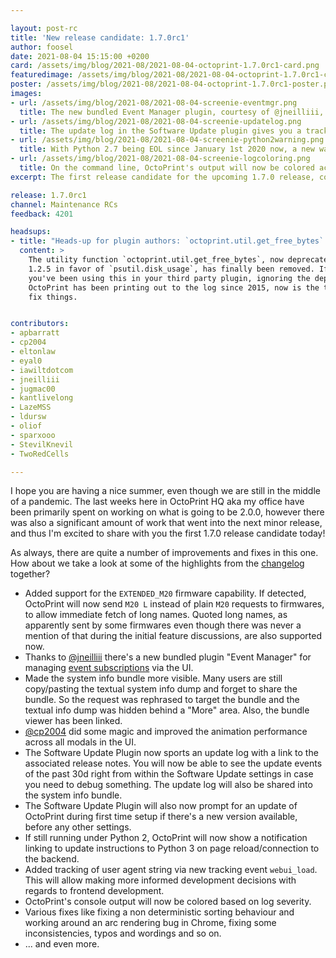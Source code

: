 ```yaml
---

layout: post-rc
title: 'New release candidate: 1.7.0rc1'
author: foosel
date: 2021-08-04 15:15:00 +0200
card: /assets/img/blog/2021-08/2021-08-04-octoprint-1.7.0rc1-card.png
featuredimage: /assets/img/blog/2021-08/2021-08-04-octoprint-1.7.0rc1-card.png
poster: /assets/img/blog/2021-08/2021-08-04-octoprint-1.7.0rc1-poster.png
images:
- url: /assets/img/blog/2021-08/2021-08-04-screenie-eventmgr.png
  title: The new bundled Event Manager plugin, courtesy of @jneilliii, makes it easy to manage event subscriptions.
- url: /assets/img/blog/2021-08/2021-08-04-screenie-updatelog.png
  title: The update log in the Software Update plugin gives you a track log of all the updates you applied or tried to apply.
- url: /assets/img/blog/2021-08/2021-08-04-screenie-python2warning.png
  title: With Python 2.7 being EOL since January 1st 2020 now, a new warning popup will remind you to finally upgrade.
- url: /assets/img/blog/2021-08/2021-08-04-screenie-logcoloring.png
  title: On the command line, OctoPrint's output will now be colored according to the log level.
excerpt: The first release candidate for the upcoming 1.7.0 release, containing new features, improvements and bug fixes.

release: 1.7.0rc1
channel: Maintenance RCs
feedback: 4201

headsups:
- title: "Heads-up for plugin authors: `octoprint.util.get_free_bytes` has been removed"
  content: >
    The utility function `octoprint.util.get_free_bytes`, now deprecated since version 
    1.2.5 in favor of `psutil.disk_usage`, has finally been removed. If for *any* reason 
    you've been using this in your third party plugin, ignoring the deprecation warning 
    OctoPrint has been printing out to the log since 2015, now is the time to finally 
    fix things.


contributors:
- apbarratt
- cp2004
- eltonlaw
- eyal0
- iawiltdotcom
- jneilliii
- jugmac00
- kantlivelong
- LazeMSS
- ldursw
- oliof
- sparxooo
- StevilKnevil
- TwoRedCells

---
```


I hope you are having a nice summer, even though we are still in the middle of a pandemic.
The last weeks here in OctoPrint HQ aka my office have been primarily spent on working on
what is going to be 2.0.0, however there was also a significant amount of work that went
into the next minor release, and thus I'm excited to share with you the first 1.7.0 release candidate
today!

As always, there are quite a number of improvements and fixes in this one. How about we
take a look at some of the highlights from the [changelog](https://github.com/OctoPrint/OctoPrint/releases/tag/1.7.0rc1) together?


* Added support for the `EXTENDED_M20` firmware capability. If detected, OctoPrint will 
  now send `M20 L` instead of plain `M20` requests to firmwares, to allow immediate fetch 
  of long names. Quoted long names, as apparently sent by some firmwares even though there 
  was never a mention of that during the initial feature discussions, are also supported now.
* Thanks to [@jneilliii](https://github.com/jneilliii) there's a new bundled plugin 
  "Event Manager" for managing [event subscriptions](https://docs.octoprint.org/en/master/events/index.html#configuration) 
  via the UI.
* Made the system info bundle more visible. Many users are still copy/pasting the textual 
  system info dump and forget to share the bundle. So the request was rephrased to target 
  the bundle and the textual info dump was hidden behind a "More" area. Also, the bundle 
  viewer has been linked.
* [@cp2004](https://gitnhub.com/cp2004) did some magic and improved the animation performance 
  across all modals in the UI.
* The Software Update Plugin now sports an update log with a link to the associated release notes. 
  You will now be able to see the update events of the past 30d right from within the 
  Software Update settings in case you need to debug something. The update log will also 
  be shared into the system info bundle.
* The Software Update Plugin will also now prompt for an update of OctoPrint during first
  time setup if there's a new version available, before any other settings.
* If still running under Python 2, OctoPrint will now show a notification linking to 
  update instructions to Python 3 on page reload/connection to the backend.
* Added tracking of user agent string via new tracking event `webui_load`. This will allow
  making more informed development decisions with regards to frontend development.
* OctoPrint's console output will now be colored based on log severity.
* Various fixes like fixing a non deterministic sorting behaviour and working around an arc
  rendering bug in Chrome, fixing some inconsistencies, typos and wordings and so on.
* ... and even more.